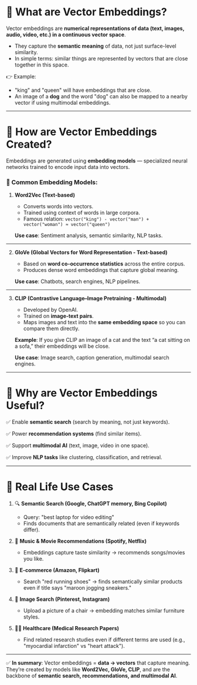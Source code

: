 # 🔹 What are **Vector Embeddings**?

Vector embeddings are **numerical representations of data (text, images, audio, video, etc.) in a continuous vector space**.

* They capture the **semantic meaning** of data, not just surface-level similarity.
* In simple terms: similar things are represented by vectors that are close together in this space.

👉 Example:

* "king" and "queen" will have embeddings that are close.
* An image of a **dog** and the word "dog" can also be mapped to a nearby vector if using multimodal embeddings.

---

# 🔹 How are Vector Embeddings Created?

Embeddings are generated using **embedding models** — specialized neural networks trained to encode input data into vectors.

### 📌 Common Embedding Models:

1. **Word2Vec (Text-based)**

   * Converts words into vectors.
   * Trained using context of words in large corpora.
   * Famous relation:
     `vector("king") - vector("man") + vector("woman") ≈ vector("queen")`

   **Use case**: Sentiment analysis, semantic similarity, NLP tasks.

---

2. **GloVe (Global Vectors for Word Representation - Text-based)**

   * Based on **word co-occurrence statistics** across the entire corpus.
   * Produces dense word embeddings that capture global meaning.

   **Use case**: Chatbots, search engines, NLP pipelines.

---

3. **CLIP (Contrastive Language–Image Pretraining - Multimodal)**

   * Developed by OpenAI.
   * Trained on **image-text pairs**.
   * Maps images and text into the **same embedding space** so you can compare them directly.

   **Example**: If you give CLIP an image of a cat and the text “a cat sitting on a sofa,” their embeddings will be close.

   **Use case**: Image search, caption generation, multimodal search engines.

---

# 🔹 Why are Vector Embeddings Useful?

✅ Enable **semantic search** (search by meaning, not just keywords).

✅ Power **recommendation systems** (find similar items).

✅ Support **multimodal AI** (text, image, video in one space).

✅ Improve **NLP tasks** like clustering, classification, and retrieval.

---

# 🔹 Real Life Use Cases

1. 🔍 **Semantic Search (Google, ChatGPT memory, Bing Copilot)**

   * Query: "best laptop for video editing"
   * Finds documents that are semantically related (even if keywords differ).

2. 🎵 **Music & Movie Recommendations (Spotify, Netflix)**

   * Embeddings capture taste similarity → recommends songs/movies you like.

3. 🛒 **E-commerce (Amazon, Flipkart)**

   * Search "red running shoes" → finds semantically similar products even if title says "maroon jogging sneakers."

4. 📸 **Image Search (Pinterest, Instagram)**

   * Upload a picture of a chair → embedding matches similar furniture styles.

5. 🧑‍⚕️ **Healthcare (Medical Research Papers)**

   * Find related research studies even if different terms are used (e.g., "myocardial infarction" vs "heart attack").

---

✅ **In summary**:
Vector embeddings = **data → vectors** that capture meaning.
They’re created by models like **Word2Vec, GloVe, CLIP**, and are the backbone of **semantic search, recommendations, and multimodal AI**.

